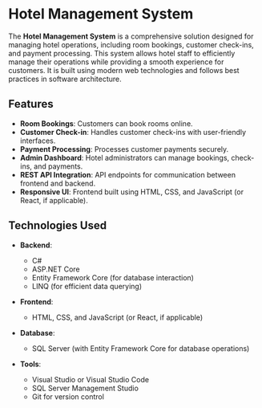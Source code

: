 # Hotel Management System

The **Hotel Management System** is a comprehensive solution designed for managing hotel operations, including room bookings, customer check-ins, and payment processing. This system allows hotel staff to efficiently manage their operations while providing a smooth experience for customers. It is built using modern web technologies and follows best practices in software architecture.

## Features

- **Room Bookings**: Customers can book rooms online.
- **Customer Check-in**: Handles customer check-ins with user-friendly interfaces.
- **Payment Processing**: Processes customer payments securely.
- **Admin Dashboard**: Hotel administrators can manage bookings, check-ins, and payments.
- **REST API Integration**: API endpoints for communication between frontend and backend.
- **Responsive UI**: Frontend built using HTML, CSS, and JavaScript (or React, if applicable).

## Technologies Used

- **Backend**: 
  - C# 
  - ASP.NET Core
  - Entity Framework Core (for database interaction)
  - LINQ (for efficient data querying)
  
- **Frontend**:
  - HTML, CSS, and JavaScript (or React, if applicable)

- **Database**:
  - SQL Server (with Entity Framework Core for database operations)
  
- **Tools**:
  - Visual Studio or Visual Studio Code
  - SQL Server Management Studio
  - Git for version control

